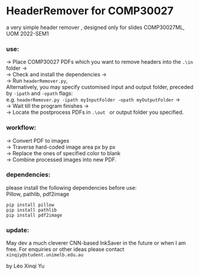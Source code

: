 # HeaderRemover for COMP30027
a very simple header remover , designed only for slides COMP30027ML, UOM 2022-SEM1

### use:
-> Place COMP30027 PDFs which you want to remove headers into the ```.\in``` folder ->\
-> Check and install the dependencies ->\
-> Run ```headerRemover.py```,\
 Alternatively, you may specify customised input and output folder, preceded by ```-ipath``` and ```-opath``` flags:\
 e.g. ```headerRemover.py -ipath myInputFolder -opath myOutputFolder``` ->\
-> Wait till the program finishes ->\
-> Locate the postprocess PDFs in ```.\out ``` or output folder you specified.

### workflow:
-> Convert PDF to images \
-> Traverse hard-coded image area px by px \
-> Replace the ones of specified color to blank \
-> Combine processed images into new PDF.

### dependencies:
please install the following dependencies before use:\
Pillow, pathlib, pdf2image
```
pip install pillow
pip install pathlib
pip install pdf2image
```

### update:
May dev a much cleverer CNN-based InkSaver in the future or when I am free.
For enquiries or other ideas please contact
```xinqiy@student.unimelb.edu.au```

by Léo Xinqi Yu
